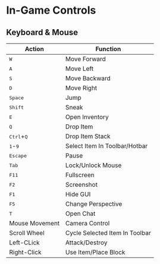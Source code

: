 # In-Game Controls

## Keyboard & Mouse
| Action | Function |
| --- | --- |
| <kbd>W</kbd> | Move Forward |
| <kbd>A</kbd> | Move Left |
| <kbd>S</kbd> | Move Backward |
| <kbd>D</kbd> | Move Right |
| <kbd>Space</kbd> | Jump |
| <kbd>Shift</kbd> | Sneak |
| <kbd>E</kbd> | Open Inventory |
| <kbd>Q</kbd> | Drop Item |
| <kbd>Ctrl</kbd>+<kbd>Q</kbd> | Drop Item Stack |
| <kbd>1</kbd>-<kbd>9</kbd> | Select Item In Toolbar/Hotbar |
| <kbd>Escape</kbd> | Pause |
| <kbd>Tab</kbd> | Lock/Unlock Mouse |
| <kbd>F11</kbd> | Fullscreen |
| <kbd>F2</kbd> | Screenshot |
| <kbd>F1</kbd> | Hide GUI |
| <kbd>F5</kbd> | Change Perspective |
| <kbd>T</kbd> | Open Chat |
| Mouse Movement | Camera Control |
| Scroll Wheel | Cycle Selected Item In Toolbar |
| Left-CLick | Attack/Destroy |
| Right-Click | Use Item/Place Block |
